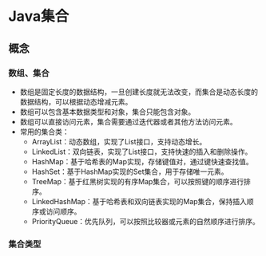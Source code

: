 # Java集合
## 概念
### 数组、集合
+ 数组是固定长度的数据结构，一旦创建长度就无法改变，而集合是动态长度的数据结构，可以根据动态增减元素。
+ 数组可以包含基本数据类型和对象，集合只能包含对象。
+ 数组可以直接访问元素，集合需要通过迭代器或者其他方法访问元素。
+ 常用的集合类：
  + ArrayList：动态数组，实现了List接口，支持动态增长。
  + LinkedList：双向链表，实现了List接口，支持快速的插入和删除操作。
  + HashMap：基于哈希表的Map实现，存储键值对，通过键快速查找值。
  + HashSet：基于HashMap实现的Set集合，用于存储唯一元素。
  + TreeMap：基于红黑树实现的有序Map集合，可以按照键的顺序进行排序。
  + LinkedHashMap：基于哈希表和双向链表实现的Map集合，保持插入顺序或访问顺序。
  + PriorityQueue：优先队列，可以按照比较器或元素的自然顺序进行排序。
### 集合类型
